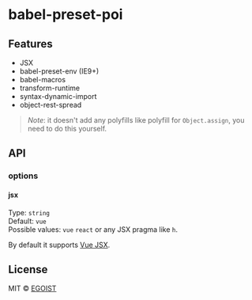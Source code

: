 # babel-preset-poi

## Features

- JSX
- babel-preset-env (IE9+)
- babel-macros
- transform-runtime
- syntax-dynamic-import
- object-rest-spread

> *Note*: it doesn't add any polyfills like polyfill for `Object.assign`, you need to do this yourself.

## API

### options

#### jsx

Type: `string`<br>
Default: `vue`<br>
Possible values: `vue` `react` or any JSX pragma like `h`.

By default it supports [Vue JSX](https://github.com/vuejs/babel-preset-vue).

## License

MIT &copy; [EGOIST](https://github.com/egoist)
